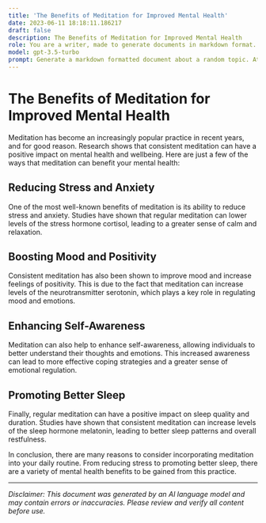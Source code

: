 ```yaml
---
title: 'The Benefits of Meditation for Improved Mental Health'
date: 2023-06-11 18:18:11.186217
draft: false
description: The Benefits of Meditation for Improved Mental Health
role: You are a writer, made to generate documents in markdown format. It is very important that all of the documents you generate are in valid markdown format.
model: gpt-3.5-turbo
prompt: Generate a markdown formatted document about a random topic. At the bottom, include a disclaimer explaining that the document was generated by you. The first line of the document should be the title. Make sure that the entire document is in proper markdown format, using a mix of various tags to make the document visually appealing.
---
```


# The Benefits of Meditation for Improved Mental Health

Meditation has become an increasingly popular practice in recent years, and for good reason. Research shows that consistent meditation can have a positive impact on mental health and wellbeing. Here are just a few of the ways that meditation can benefit your mental health:

## Reducing Stress and Anxiety

One of the most well-known benefits of meditation is its ability to reduce stress and anxiety. Studies have shown that regular meditation can lower levels of the stress hormone cortisol, leading to a greater sense of calm and relaxation. 

## Boosting Mood and Positivity

Consistent meditation has also been shown to improve mood and increase feelings of positivity. This is due to the fact that meditation can increase levels of the neurotransmitter serotonin, which plays a key role in regulating mood and emotions. 

## Enhancing Self-Awareness

Meditation can also help to enhance self-awareness, allowing individuals to better understand their thoughts and emotions. This increased awareness can lead to more effective coping strategies and a greater sense of emotional regulation. 

## Promoting Better Sleep

Finally, regular meditation can have a positive impact on sleep quality and duration. Studies have shown that consistent meditation can increase levels of the sleep hormone melatonin, leading to better sleep patterns and overall restfulness. 

In conclusion, there are many reasons to consider incorporating meditation into your daily routine. From reducing stress to promoting better sleep, there are a variety of mental health benefits to be gained from this practice.

---

*Disclaimer: This document was generated by an AI language model and may contain errors or inaccuracies. Please review and verify all content before use.*